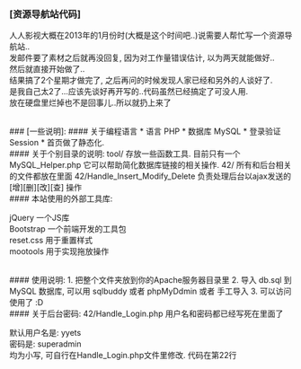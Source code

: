 

### [资源导航站代码]

人人影视大概在2013年的1月份时(大概是这个时间吧..)说需要人帮忙写一个资源导航站.. <br />
发邮件要了素材之后就再没回复, 因为对工作量错误估计, 以为两天就能做好.. <br />
然后就直接开始做了.. <br />
结果搞了2个星期才做完了, 之后再问的时候发现人家已经和另外的人谈好了. <br />
是我自己太2了...应该先谈好再开写的..代码虽然已经搞定了可没人用. <br />
放在硬盘里烂掉也不是回事儿..所以就扔上来了 <br />


<br>
### [一些说明]:
#### 关于编程语言
* 语言 PHP
* 数据库 MySQL
* 登录验证 Session
* 首页做了静态化.

<br />
#### 关于个别目录的说明:
tool/    存放一些函数工具.   目前只有一个MySQL_Helper.php  它可以帮助简化数据库链接的相关操作.  
42/                                 所有和后台相关的文件都放在里面  
42/Handle_Insert_Modify_Delete      负责处理后台以ajax发送的 [增][删][改][查] 操作  






<br />
####  本站使用的外部工具库:

jQuery      一个JS库  
Bootstrap   一个前端开发的工具包  
reset.css   用于重置样式  
mootools    用于实现拖放操作  



<br />
#### 使用说明:
1. 把整个文件夹放到你的Apache服务器目录里
2. 导入 db.sql 到 MySQL 数据库, 可以用 sqlbuddy 或者 phpMyDdmin 或者 手工导入
3. 可以访问使用了 :D



<br />
#### 关于后台密码:
42/Handle_Login.php     用户名和密码都已经写死在里面了

默认用户名是:   yyets  
密码是:    superadmin  
均为小写, 可自行在Handle_Login.php文件里修改. 代码在第22行  

